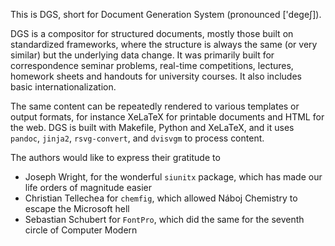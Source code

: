 This is DGS, short for Document Generation System (pronounced ['degeʃ]).

DGS is a compositor for structured documents, mostly those built on standardized frameworks,
where the structure is always the same (or very similar) but the underlying data change.
It was primarily built for correspondence seminar problems, real-time competitions,
lectures, homework sheets and handouts for university courses.
It also includes basic internationalization.

The same content can be repeatedly rendered to various templates or output formats,
for instance XeLaTeX for printable documents and HTML for the web.
DGS is built with Makefile, Python and XeLaTeX, and it uses
`pandoc`, `jinja2`, `rsvg-convert`, and `dvisvgm` to process content.

The authors would like to express their gratitude to

- Joseph Wright, for the wonderful `siunitx` package, which has made our life orders of magnitude easier
- Christian Tellechea for `chemfig`, which allowed Náboj Chemistry to escape the Microsoft hell
- Sebastian Schubert for `FontPro`, which did the same for the seventh circle of Computer Modern
